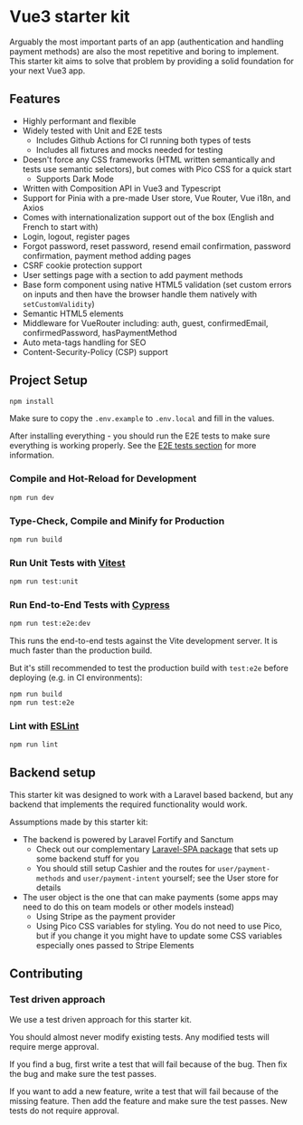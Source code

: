 # Vue3 starter kit

Arguably the most important parts of an app (authentication and handling payment methods) are also the most repetitive and boring to implement. This starter kit aims to solve that problem by providing a solid foundation for your next Vue3 app.

## Features
- Highly performant and flexible
- Widely tested with Unit and E2E tests
  - Includes Github Actions for CI running both types of tests
  - Includes all fixtures and mocks needed for testing
- Doesn't force any CSS frameworks (HTML written semantically and tests use semantic selectors), but comes with Pico CSS for a quick start
  - Supports Dark Mode
- Written with Composition API in Vue3 and Typescript
- Support for Pinia with a pre-made User store, Vue Router, Vue i18n, and Axios
- Comes with internationalization support out of the box (English and French to start with)
- Login, logout, register pages
- Forgot password, reset password, resend email confirmation, password confirmation, payment method adding pages
- CSRF cookie protection support
- User settings page with a section to add payment methods
- Base form component using native HTML5 validation (set custom errors on inputs and then have the browser handle them natively with `setCustomValidity`)
- Semantic HTML5 elements
- Middleware for VueRouter including: auth, guest, confirmedEmail, confirmedPassword, hasPaymentMethod
- Auto meta-tags handling for SEO
- Content-Security-Policy (CSP) support

## Project Setup

```sh
npm install
```

Make sure to copy the `.env.example` to `.env.local` and fill in the values.

After installing everything - you should run the E2E tests to make sure everything is working properly. See the [E2E tests section](#Run-End-to-End-Tests-with-Cypress) for more information.

### Compile and Hot-Reload for Development

```sh
npm run dev
```

### Type-Check, Compile and Minify for Production

```sh
npm run build
```

### Run Unit Tests with [Vitest](https://vitest.dev/)

```sh
npm run test:unit
```

### Run End-to-End Tests with [Cypress](https://www.cypress.io/)

```sh
npm run test:e2e:dev
```

This runs the end-to-end tests against the Vite development server.
It is much faster than the production build.

But it's still recommended to test the production build with `test:e2e` before deploying (e.g. in CI environments):

```sh
npm run build
npm run test:e2e
```

### Lint with [ESLint](https://eslint.org/)

```sh
npm run lint
```

## Backend setup

This starter kit was designed to work with a Laravel based backend, but any backend that implements the required functionality would work.

Assumptions made by this starter kit:
- The backend is powered by Laravel Fortify and Sanctum
  - Check out our complementary [Laravel-SPA package](https://packagist.org/packages/mmedia/laravel-spa) that sets up some backend stuff for you
  - You should still setup Cashier and the routes for `user/payment-methods` and `user/payment-intent` yourself; see the User store for details
- The user object is the one that can make payments (some apps may need to do this on team models or other models instead)
  - Using Stripe as the payment provider
  - Using Pico CSS variables for styling. You do not need to use Pico, but if you change it you might have to update some CSS variables especially ones passed to Stripe Elements

## Contributing

### Test driven approach

We use a test driven approach for this starter kit.

You should almost never modify existing tests. Any modified tests will require merge approval.

If you find a bug, first write a test that will fail because of the bug. Then fix the bug and make sure the test passes.

If you want to add a new feature, write a test that will fail because of the missing feature. Then add the feature and make sure the test passes. New tests do not require approval.

<!-- Show image https://res.cloudinary.com/practicaldev/image/fetch/s--2bUj5oX1--/c_limit%2Cf_auto%2Cfl_progressive%2Cq_auto%2Cw_880/https://dev-to-uploads.s3.amazonaws.com/uploads/articles/26tdj40bmlnmw09fb27h.png -->